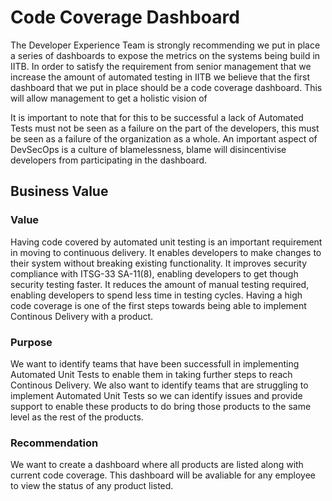 # Code Coverage Dashboard

The Developer Experience Team is strongly recommending we put in place a series of dashboards to expose the metrics on the systems being build in IITB. In order to satisfy the requirement from senior management that we increase the amount of automated testing in IITB we believe that the first dashboard that we put in place should be a code coverage dashboard. This will allow management to get a holistic vision of


It is important to note that for this to be successful a lack of Automated Tests must not be seen as a failure on the part of the developers, this must be seen as a failure of the organization as a whole. An important aspect of DevSecOps is a culture of blamelessness, blame will disincentivise developers from participating in the dashboard.

## Business Value

### Value

Having code covered by automated unit testing is an important requirement in moving to continuous delivery. It enables developers to make changes to their system without breaking existing functionality. It improves security compliance with ITSG-33 SA-11(8), enabling developers to get though security testing faster. It reduces the amount of manual testing required, enabling developers to spend less time in testing cycles. Having a high code coverage is one of the first steps towards being able to implement Continous Delivery with a product.

### Purpose

We want to identify teams that have been successfull in implementing Automated Unit Tests to enable them in taking further steps to reach Continous Delivery. We also want to identify teams that are struggling to implement Automated Unit Tests so we can identify issues and provide support to enable these products to do bring those products to the same level as the rest of the products.

### Recommendation

We want to create a dashboard where all products are listed along with current code coverage. This dashboard will be avaliable for any employee to view the status of any product listed.
